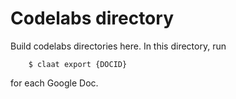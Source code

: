 # Codelabs directory

Build codelabs directories here. In this directory, run

        $ claat export {DOCID}

for each Google Doc.

